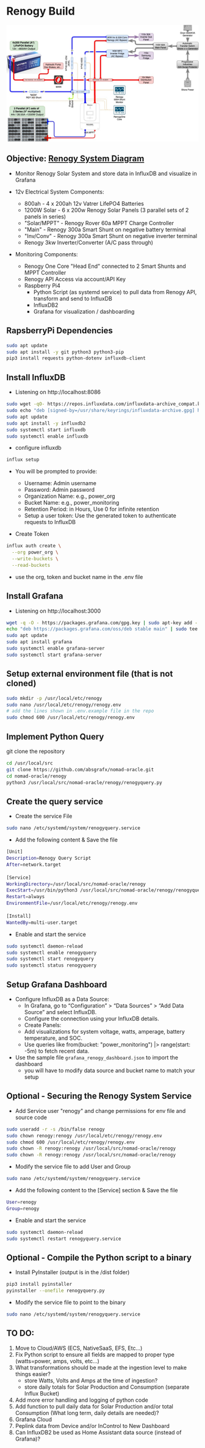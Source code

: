 # Renogy Build 

![System Design](sysdesign/Rogue1-ElectDist-Simple.jpg)

## Objective: [Renogy System Diagram](sysdesign/Rogue1-ElectDist-Simple.pdf)
* Monitor Renogy Solar System and store data in InfluxDB and visualize in Grafana

* 12v Electrical System Components:
	* 800ah - 4 x 200ah 12v Vatrer LifePO4 Batteries
	* 1200W Solar - 6 x 200w Renogy Solar Panels (3 parallel sets of 2 panels in series)
	* "Solar/MPPT" - Renogy Rover 60a MPPT Charge Controller
	* "Main" - Renogy 300a Smart Shunt on negative battery terminal
	* "Inv/Conv" - Renogy 300a Smart Shunt on negative inverter terminal
	* Renogy 3kw Inverter/Converter (A/C pass through)
* Monitoring Components:
	* Renogy One Core "Head End" connected to 2 Smart Shunts and MPPT Controller
	* Renogy API Access via account/API Key 
	* Raspberry Pi4
		* Python Script (as systemd service) to pull data from Renogy API, transform and send to InfluxDB 
		* InfluxDB2
		* Grafana for visualization / dashboarding 


## RapsberryPi Dependencies 
```bash
sudo apt update
sudo apt install -y git python3 python3-pip
pip3 install requests python-dotenv influxdb-client
```

## Install InfluxDB 
* Listening on http://localhost:8086
```bash
sudo wget -qO- https://repos.influxdata.com/influxdata-archive_compat.key | sudo gpg --dearmor -o /usr/share/keyrings/influxdata-archive.gpg
sudo echo "deb [signed-by=/usr/share/keyrings/influxdata-archive.gpg] https://repos.influxdata.com/debian stable main" | sudo tee /etc/apt/sources.list.d/influxdb.list
sudo apt update
sudo apt install -y influxdb2
sudo systemctl start influxdb
sudo systemctl enable influxdb
```

* configure influxdb
```bash
influx setup
```
* You will be prompted to provide:
	* Username: Admin username
	* Password: Admin password
	* Organization Name: e.g., power_org
	* Bucket Name: e.g., power_monitoring
	* Retention Period: in Hours, Use 0 for infinite retention
	* Setup a user token: Use the generated token to authenticate requests to InfluxDB

* Create Token 
```bash
influx auth create \
  --org power_org \
  --write-buckets \
  --read-buckets
```
* use the org, token and bucket name in the .env file


## Install Grafana 
* Listening on http://localhost:3000
```bash 
wget -q -O - https://packages.grafana.com/gpg.key | sudo apt-key add -
echo "deb https://packages.grafana.com/oss/deb stable main" | sudo tee -a /etc/apt/sources.list.d/grafana.list
sudo apt update
sudo apt install grafana
sudo systemctl enable grafana-server
sudo systemctl start grafana-server
```

## Setup external environment file (that is not cloned)
```bash
sudo mkdir -p /usr/local/etc/renogy
sudo nano /usr/local/etc/renogy/renogy.env
# add the lines shown in .env.example file in the repo
sudo chmod 600 /usr/local/etc/renogy/renogy.env
```


## Implement Python Query 
git clone the repository 
```bash
cd /usr/local/src
git clone https://github.com/absgrafx/nomad-oracle.git
cd nomad-oracle/renogy
python3 /usr/local/src/nomad-oracle/renogy/renogyquery.py
```

## Create the query service 
* Create the service File 
```bash
sudo nano /etc/systemd/system/renogyquery.service
```
* Add the following content & Save the file 
```bash
[Unit]
Description=Renogy Query Script
After=network.target

[Service]
WorkingDirectory=/usr/local/src/nomad-oracle/renogy
ExecStart=/usr/bin/python3 /usr/local/src/nomad-oracle/renogy/renogyquery.py
Restart=always
EnvironmentFile=/usr/local/etc/renogy/renogy.env

[Install]
WantedBy=multi-user.target
```
* Enable and start the service 
```bash
sudo systemctl daemon-reload
sudo systemctl enable renogyquery
sudo systemctl start renogyquery
sudo systemctl status renogyquery
```

## Setup Grafana Dashboard 
* Configure InfluxDB as a Data Source:
	* In Grafana, go to “Configuration” > “Data Sources” > “Add Data Source” and select InfluxDB.
	* Configure the connection using your InfluxDB details.
	* Create Panels:
	* Add visualizations for system voltage, watts, amperage, battery temperature, and SOC.
	* Use queries like from(bucket: "power_monitoring") |> range(start: -5m) to fetch recent data.
* Use the sample file `grafana_renogy_dashboard.json` to import the dashboard 
	* you will have to modify data source and bucket name to match your setup

## **Optional** -  Securing the Renogy System Service
* Add Service user "renogy" and change permissions for env file and source code
```bash
sudo useradd -r -s /bin/false renogy
sudo chown renogy:renogy /usr/local/etc/renogy/renogy.env
sudo chmod 600 /usr/local/etc/renogy/renogy.env
sudo chown -R renogy:renogy /usr/local/src/nomad-oracle/renogy
sudo chown -R renogy:renogy /usr/local/src/nomad-oracle/renogy
```
* Modify the service file to add User and Group
```bash
sudo nano /etc/systemd/system/renogyquery.service
```
* Add the following content to the [Service] section & Save the file 
```bash
User=renogy
Group=renogy
```
* Enable and start the service 
```bash
sudo systemctl daemon-reload
sudo systemctl restart renogyquery.service
```
## **Optional** - Compile the Python script to a binary
* Install PyInstaller (output is in the /dist folder)
```bash	
pip3 install pyinstaller
pyinstaller --onefile renogyquery.py
```
* Modify the service file to point to the binary
```bash	
sudo nano /etc/systemd/system/renogyquery.service
```

## TO DO: 
1. Move to Cloud/AWS (ECS, NativeSaaS, EFS, Etc...)
1. Fix Python script to ensure all fields are mapped to proper type (watts=power, amps, volts, etc...)
1. What transformations should be made at the ingestion level to make things easier? 
	* store Watts, Volts and Amps at the time of ingestion? 
	* store daily totals for Solar Production and Consumption (separate Influx Bucket)
1. Add more error handling and logging of python code 
1. Add function to pull daily data for Solar Production and/or total Consumption (What long term, daily details are needed)? 
1. Grafana Cloud 
1. Peplink data from Device and/or InControl to New Dashboard 
1. Can InfluxDB2 be used as Home Assistant data source (instead of Grafana)? 

